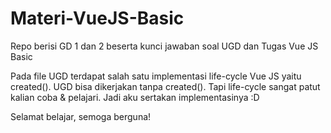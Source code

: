 # Materi-VueJS-Basic
Repo berisi GD 1 dan 2 beserta kunci jawaban soal UGD dan Tugas Vue JS Basic

Pada file UGD terdapat salah satu implementasi life-cycle Vue JS yaitu created().
UGD bisa dikerjakan tanpa created(). Tapi life-cycle sangat patut kalian coba & pelajari.
Jadi aku sertakan implementasinya :D

Selamat belajar, semoga berguna!
